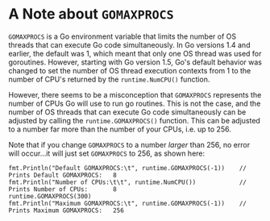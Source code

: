# A Note about `GOMAXPROCS`

`GOMAXPROCS` is a Go environment variable that limits the number of OS threads that can execute Go code simultaneously. In Go versions 1.4 and earlier, the default was 1, which meant that only one OS thread was used for goroutines. However, starting with Go version 1.5, Go's default behavior was changed to set the number of OS thread execution contexts from 1 to the number of CPU's returned by the `runtime.NumCPU()` function. 

However, there seems to be a misconception that `GOMAXPROCS` represents the number of CPUs Go will use to run go routines. This is not the case, and the number of OS threads that can execute Go code simultaneously can be adjusted by calling the `runtime.GOMAXPROCS()` function. This can be adjusted to a number far more than the number of your CPUs, i.e. up to 256. 

Note that if you change `GOMAXPROCS` to a number *larger* than 256, no error will occur...it will just set `GOMAXPROCS` to 256, as shown here: 

```
fmt.Println("Default GOMAXPROCS:\t", runtime.GOMAXPROCS(-1))    // Prints Default GOMAXPROCS:   8
fmt.Println("Number of CPUs:\t\t", runtime.NumCPU())            // Prints Number of CPUs:       8
runtime.GOMAXPROCS(300)
fmt.Println("Maximum GOMAXPROCS:\t", runtime.GOMAXPROCS(-1))    // Prints Maximum GOMAXPROCS:	256
```



